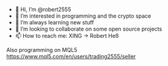 - 👋 Hi, I’m @robert2555
- 👀 I’m interested in programming and the crypto space
- 🌱 I’m always learning new stuff
- 💞️ I’m looking to collaborate on some open source projects
- 📫 How to reach me: XING -> Robert Heß

Also programming on MQL5 https://www.mql5.com/en/users/trading2555/seller

<!---
robert2555/robert2555 is a ✨ special ✨ repository because its `README.md` (this file) appears on your GitHub profile.
You can click the Preview link to take a look at your changes.
--->
